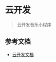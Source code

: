 # 云开发 
> 云开发音乐小程序

## 参考文档
- [云开发文档](https://developers.weixin.qq.com/miniprogram/dev/wxcloud/basis/getting-started.html)

